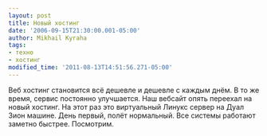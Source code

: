 ```yaml
---
layout: post
title: Новый хостинг
date: '2006-09-15T21:30:00.001-05:00'
author: Mikhail Kyraha
tags:
- техно
- хостинг
modified_time: '2011-08-13T14:51:56.271-05:00'
---
```


Веб хостинг становится всё дешевле и дешевле с каждым днём. В то же время, сервис постоянно улучшается. Наш вебсайт опять переехал на новый хостинг. На этот раз это виртуальный Линукс сервер на Дуал Зион машине. День первый, полёт нормальный. Все системы работают заметно быстрее. Посмотрим.